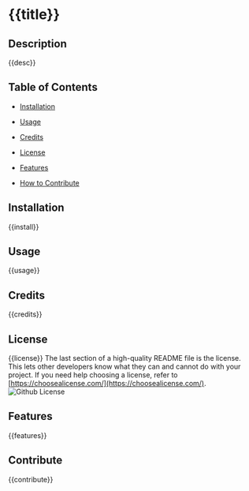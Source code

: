 # {{title}}

## Description

{{desc}}

## Table of Contents

* [Installation](#installation)

* [Usage](#usage)

* [Credits](#credits)

* [License](#license)

* [Features](#features)

* [How to Contribute](#contribute)

## Installation

{{install}}

## Usage

{{usage}}

## Credits

{{credits}}

## License
{{license}}
The last section of a high-quality README file is the license. This lets other developers know what they can and cannot do with your project. If you need help choosing a license, refer to [https://choosealicense.com/](https://choosealicense.com/).
![Github License](https://img.shields.io/badge/license-MIT-blue.svg)

## Features

{{features}}

## Contribute

{{contribute}}